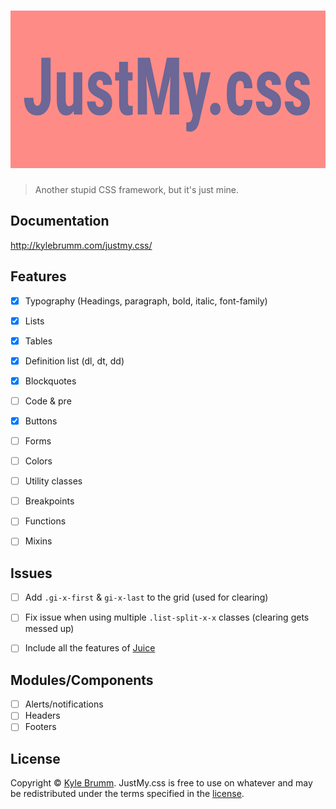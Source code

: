 # ![JustMy.css](https://raw.githubusercontent.com/kjbrum/justmy.css/master/media/justmy.png)

> Another stupid CSS framework, but it's just mine.


## Documentation

http://kylebrumm.com/justmy.css/


## Features

- [x] Typography (Headings, paragraph, bold, italic, font-family)
- [x] Lists
- [x] Tables
- [x] Definition list (dl, dt, dd)
- [x] Blockquotes
- [ ] Code & pre
- [x] Buttons
- [ ] Forms
- [ ] Colors
- [ ] Utility classes
- [ ] Breakpoints
- [ ] Functions
- [ ] Mixins


## Issues

- [ ] Add `.gi-x-first` & `gi-x-last` to the grid (used for clearing)
- [ ] Fix issue when using multiple `.list-split-x-x` classes (clearing gets messed up)
- [ ] Include all the features of [Juice](https://github.com/kjbrum/juice)


## Modules/Components

- [ ] Alerts/notifications
- [ ] Headers
- [ ] Footers

## License

Copyright © [Kyle Brumm](http://kylebrumm.com). JustMy.css is free to use on whatever and may be redistributed under the terms specified in the [license](LICENSE.md).
